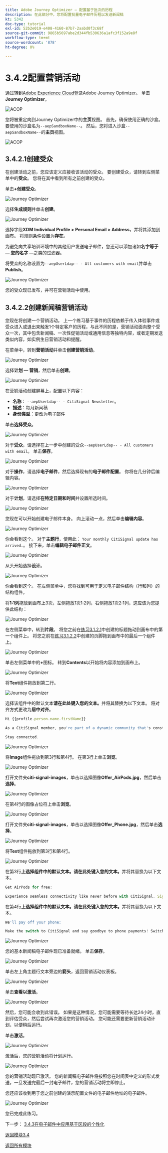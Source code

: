 ```yaml
---
title: Adobe Journey Optimizer — 配置基于批次的历程
description: 在此部分中，您将配置批量电子邮件历程以发送新闻稿
kt: 5342
doc-type: tutorial
exl-id: 52b2e019-e408-4160-87b7-2aabd0f3c68f
source-git-commit: 9865b5697abe2d344fb530636a1afc3f152a9e8f
workflow-type: tm+mt
source-wordcount: '878'
ht-degree: 0%

---
```


# 3.4.2配置营销活动

通过转到[Adobe Experience Cloud](https://experience.adobe.com)登录Adobe Journey Optimizer。 单击&#x200B;**Journey Optimizer**。

![ACOP](./../../../modules/ajo-b2c/module3.1/images/acophome.png)

您将被重定向到Journey Optimizer中的&#x200B;**主页**&#x200B;视图。 首先，确保使用正确的沙盒。 要使用的沙盒名为`--aepSandboxName--`。 然后，您将进入沙盒`--aepSandboxName--`的&#x200B;**主页**&#x200B;视图。

![ACOP](./../../../modules/ajo-b2c/module3.1/images/acoptriglp.png)


## 3.4.2.1创建受众

在创建活动之前，您应该定义应接收该活动的受众。 要创建受众，请转到左侧菜单中的&#x200B;**受众**。 您将在其中看到所有之前创建的受众。

单击&#x200B;**+创建受众**。

![Journey Optimizer](./images/audcampaign1.png)

选择&#x200B;**生成规则**&#x200B;并单击&#x200B;**创建**。

![Journey Optimizer](./images/audcampaign2.png)

选择字段&#x200B;**XDM Individual Profile > Personal Email > Address**，并将其添加到画布。 将规则条件设置为&#x200B;**存在**。

为避免向共享培训环境中的其他用户发送电子邮件，您还可以添加诸如&#x200B;**名字等于 — 您的名字 —**&#x200B;之类的过滤器。

将受众的名称设置为`--aepUserLdap-- - All customers with email`并单击&#x200B;**Publish**。

![Journey Optimizer](./images/audcampaign3.png)

您的受众现已发布，并可在营销活动中使用。

## 3.4.2.2创建新闻稿营销活动

您现在将创建一个营销活动。 上一个练习基于事件的历程依赖于传入体验事件或受众进入或退出来触发1个特定客户的历程，与此不同的是，营销活动面向整个受众一次，其中包含新闻稿、一次性促销活动或通用信息等独特内容，或者定期发送类似内容，如实例生日营销活动和提醒。

在菜单中，转到&#x200B;**营销活动**&#x200B;并单击&#x200B;**创建营销活动**。

![Journey Optimizer](./images/oc43.png)

选择&#x200B;**计划 — 营销**，然后单击&#x200B;**创建**。

![Journey Optimizer](./images/campaign1.png)

在营销活动创建屏幕上，配置以下内容：

- **名称**： `--aepUserLdap-- - CitiSignal Newsletter`。
- **描述**：每月新闻稿
- **身份类型**：更改为电子邮件

单击&#x200B;**选择受众**。

![Journey Optimizer](./images/campaign2.png)

对于&#x200B;**受众**，请选择在上一步中创建的受众`--aepUserLdap-- - All customers with email`。 单击&#x200B;**保存**。

![Journey Optimizer](./images/campaign2a.png)

对于&#x200B;**操作**，请选择&#x200B;**电子邮件**，然后选择现有的&#x200B;**电子邮件配置**。 你将在几分钟后编辑内容。

![Journey Optimizer](./images/campaign3.png)

对于&#x200B;**计划**，请选择&#x200B;**在特定日期和时间**&#x200B;并设置所选时间。

![Journey Optimizer](./images/campaign4.png)

您现在可以开始创建电子邮件本身。 向上滚动一点，然后单击&#x200B;**编辑内容**。

![Journey Optimizer](./images/campaign5.png)

你会看到这个。 对于&#x200B;**主题行**，使用此： `Your monthly CitiSignal update has arrived.`。 接下来，单击&#x200B;**编辑电子邮件正文**。

![Journey Optimizer](./images/campaign6.png)

从头开始选择&#x200B;**设计**。

![Journey Optimizer](./images/campaign7.png)

你会看到这个。 在左侧菜单中，您将找到可用于定义电子邮件结构（行和列）的结构组件。

将&#x200B;**1:1列**&#x200B;拖放到画布上3次，左侧拖放1次1:2列，右侧拖放1次2:1列，这应该为您提供此结构：

![Journey Optimizer](./images/campaign8.png)

在左侧菜单中，转到&#x200B;**片段**。 将您之前在[练习3.1.2.1](./../module3.1/ex2.md)中创建的标题拖动到画布中的第一个组件上。 将您之前在[练习3.1.2.2](./../module3.1/ex2.md)中创建的页脚拖到画布中的最后一个组件上。

![Journey Optimizer](./images/campaign9.png)

单击左侧菜单中的&#x200B;**+**&#x200B;图标。 转到&#x200B;**Contents**&#x200B;以开始将内容添加到画布上。

![Journey Optimizer](./images/campaign10.png)

将&#x200B;**Text**&#x200B;组件拖放到第二行。

![Journey Optimizer](./images/campaign11.png)

选择该组件中的默认文本&#x200B;**请在此处键入您的文本。**&#x200B;并将其替换为以下文本。 将对齐方式更改为&#x200B;**居中对齐**。

```javascript
Hi {{profile.person.name.firstName}}

As a CitiSignal member, you're part of a dynamic community that's constantly evolving to meet your needs. We're committed to delivering innovative solutions that enhance your digital lifestyle and keep you ahead of the curve.

Stay connected.
```

![Journey Optimizer](./images/campaign12.png)

将&#x200B;**Image**&#x200B;组件拖放到第3行和第4行。 在第3行上单击&#x200B;**浏览**。

![Journey Optimizer](./images/campaign13.png)

打开文件夹&#x200B;**citi-signal-images**，单击以选择图像&#x200B;**Offer_AirPods.jpg**，然后单击&#x200B;**选择**。

![Journey Optimizer](./images/campaign14.png)

在第4行的图像占位符上单击&#x200B;**浏览**。

![Journey Optimizer](./images/campaign15.png)

打开文件夹&#x200B;**citi-signal-images**，单击以选择图像&#x200B;**Offer_Phone.jpg**，然后单击&#x200B;**选择**。

![Journey Optimizer](./images/campaign16.png)

将&#x200B;**Text**&#x200B;组件拖放到第3行和第4行。

![Journey Optimizer](./images/campaign17.png)

在第3行&#x200B;**上选择组件中的默认文本。请在此处键入您的文本。**&#x200B;并将其替换为以下文本。

```javascript
Get AirPods for free:

Experience seamless connectivity like never before with CitiSignal. Sign up for select premium plans and receive a complimentary pair of Apple AirPods. Stay connected in style with our unbeatable offer.
```

在第4行&#x200B;**上选择组件中的默认文本。请在此处键入您的文本。**&#x200B;并将其替换为以下文本。

```javascript
We'll pay off your phone:

Make the switch to CitiSignal and say goodbye to phone payments! Switching to CitiSignal has never been more rewarding. Say farewell to hefty phone bills as we help pay off your phone, up to 800$!
```

![Journey Optimizer](./images/campaign18.png)

您的基本新闻稿电子邮件现已准备就绪。 单击&#x200B;**保存**。

![Journey Optimizer](./images/ready.png)

单击左上角主题行文本旁边的&#x200B;**箭头**，返回营销活动仪表板。

![Journey Optimizer](./images/campaign19.png)

单击&#x200B;**查看以激活**。

![Journey Optimizer](./images/campaign20.png)

然后，您可能会收到此错误。 如果是这种情况，您可能需要等待长达24小时，直到评估受众，然后尝试再次激活您的营销活动。 您可能还需要更新营销活动计划，以便稍后运行。

单击&#x200B;**激活**。

![Journey Optimizer](./images/campaign21.png)

激活后，您的营销活动将计划运行。

![Journey Optimizer](./images/campaign22.png)

您的营销活动现已激活。 您的新闻稿电子邮件将按照您在时间表中定义的形式发送，一旦发送完最后一封电子邮件，您的营销活动将立即停止。

您还应该收到用于您之前创建的演示配置文件的电子邮件地址的电子邮件。

![Journey Optimizer](./images/campaign23.png)

您已完成此练习。

下一步： [3.4.3在电子邮件中应用基于区段的个性化](./ex3.md)

[返回模块3.4](./journeyoptimizer.md)

[返回所有模块](../../../overview.md)
